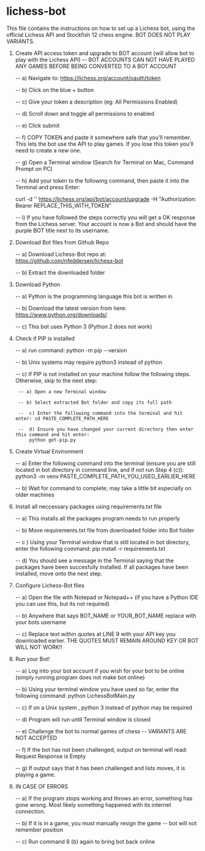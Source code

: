 # lichess-bot

This file contains the instructions on how to set up a Lichess bot, using the official Lichess API and Stockfish 12 chess engine. BOT DOES NOT PLAY VARIANTS.

1) Create API access token and upgrade to BOT account (will allow bot to play with the Lichess API) -- BOT ACCOUNTS CAN NOT HAVE PLAYED ANY GAMES BEFORE BEING CONVERTED TO A BOT ACCOUNT
	
	--  a) Navigate to: https://lichess.org/account/oauth/token
	
	--  b) Click on the blue + button
	
	--  c) Give your token a description (eg: All Permissions Enabled)
	
	--  d) Scroll down and toggle all permissions to enabled
	
	--  e) Click submit
	
	--  f) COPY TOKEN and paste it somewhere safe that you'll remember. This lets the bot use the API to play games. If you lose this token you'll need to create a new one.
	
	--  g) Open a Terminal window (Search for Terminal on Mac, Command Prompt on PC)
	
	--  h) Add your token to the following command, then paste it into the Terminal and press Enter: 

	curl -d '' https://lichess.org/api/bot/account/upgrade -H "Authorization: Bearer 	REPLACE_THIS_WITH_TOKEN"
	
	--  i) If you have followed the steps correctly you will get a OK response from the Lichess server. Your account is now a Bot and should have the purple BOT title next to its username.

2) Download Bot files from Github Repo
	
	--  a) Download Lichess-Bot repo at: https://github.com/nfeddersen/lichess-bot
	
	--  b) Extract the downloaded folder

3) Download Python
	
	--  a) Python is the programming language this bot is written in
	
	--  b) Download the latest version from here: https://www.python.org/downloads/
	
	--  c) This bot uses Python 3 (Python 2 does not work)

4) Check if PIP is installed
	
	--  a) run command: python -m pip --version
	
	--  b) Unix systems may require python3 instead of python
	
	--  c) If PIP is not installed on your machine follow the following steps. Otherwise, skip to the next step:
	
		-- a) Open a new Terminal window
	
		-- b) Select extracted Bot folder and copy its full path
	
		--  c) Enter the following command into the terminal and hit enter: cd PASTE_COMPLETE_PATH_HERE
	
		--  d) Ensure you have changed your current directory then enter this command and hit enter:
			python get-pip.py

5) Create Virtual Environment
	
	-- a) Enter the following command into the terminal (ensure you are still located in bot directory in command line, and if not run Step 4 (c)):
		python3 -m venv PASTE_COMPLETE_PATH_YOU_USED_EARLIER_HERE
	
	-- b)  Wait for command to complete; may take a little bit especially on older machines

6) Install all neccessary packages using requirements.txt file
	
	--  a) This installs all the packages program needs to run properly
	
	--  b) Move requirements.txt file from downloaded folder into Bot folder
	
	-- c ) Using your Terminal window that is still located in bot directory, enter the following command:
		pip install -r requirements.txt
	
	--  d) You should see a message in the Terminal saying that the packages have been succesfully installed. If all packages have been installed, move onto the next step.

7) Configure Lichess-Bot files
	
	--  a) Open the file with Notepad or Notepad++ (if you have a Python IDE you can use this, but its not required)
	
	--  b) Anywhere that says BOT_NAME or YOUR_BOT_NAME replace with your bots username
	
	--  c) Replace text within quotes at LINE 9 with your API key you downloaded earlier. THE QUOTES MUST REMAIN AROUND KEY OR BOT WILL NOT WORK!!

8) Run your Bot!
	
	--  a) Log into your bot account if you wish for your bot to be online (simply running program does not make bot online)
	
	--  b) Using your terminal window you have used so far, enter the following command:
		python LichessBotMain.py
	
	--  c) If on a Unix system , python 3 instead of python may be required
	
	--  d) Program will run until Terminal window is closed
	
	--  e) Challenge the bot to normal games of chess -- VARIANTS ARE NOT ACCEPTED
	
	--  f) If the bot has not been challenged, output on terminal will read:
		Request Response is Empty
	
	--  g) If output says that it has been challenged and lists moves, it is playing a game.

9) IN CASE OF ERRORS
	
	-- a) If the program stops working and throws an error, something has gone wrong. Most likely something happened with its internet connection.
	
	--  b) If it is in a game, you must manually resign the game -- bot will not remember position
	
	--  c) Run command 8 (b) again to bring bot back online
